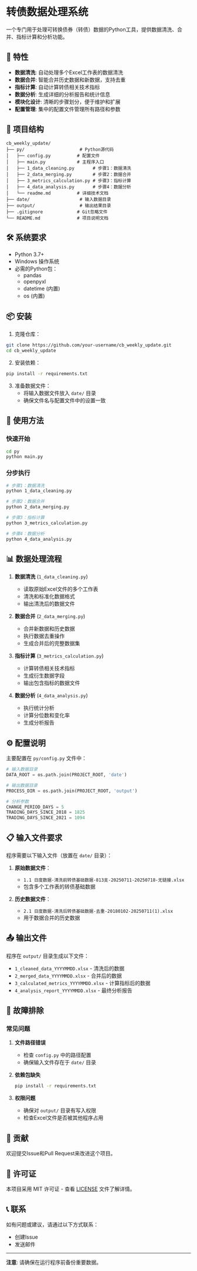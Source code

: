 # 转债数据处理系统

一个专门用于处理可转换债券（转债）数据的Python工具，提供数据清洗、合并、指标计算和分析功能。

## 🚀 特性

- **数据清洗**: 自动处理多个Excel工作表的数据清洗
- **数据合并**: 智能合并历史数据和新数据，支持去重
- **指标计算**: 自动计算转债相关技术指标
- **数据分析**: 生成详细的分析报告和统计信息
- **模块化设计**: 清晰的步骤划分，便于维护和扩展
- **配置管理**: 集中的配置文件管理所有路径和参数

## 📁 项目结构

```
cb_weekly_update/
├── py/                     # Python源代码
│   ├── config.py          # 配置文件
│   ├── main.py            # 主程序入口
│   ├── 1_data_cleaning.py       # 步骤1：数据清洗
│   ├── 2_data_merging.py        # 步骤2：数据合并
│   ├── 3_metrics_calculation.py # 步骤3：指标计算
│   ├── 4_data_analysis.py       # 步骤4：数据分析
│   └── readme.md          # 详细技术文档
├── date/                   # 输入数据目录
├── output/                 # 输出结果目录
├── .gitignore             # Git忽略文件
└── README.md              # 项目说明文档
```

## 🛠️ 系统要求

- Python 3.7+
- Windows 操作系统
- 必需的Python包：
  - pandas
  - openpyxl
  - datetime (内置)
  - os (内置)

## 📦 安装

1. 克隆仓库：
```bash
git clone https://github.com/your-username/cb_weekly_update.git
cd cb_weekly_update
```

2. 安装依赖：
```bash
pip install -r requirements.txt
```

3. 准备数据文件：
   - 将输入数据文件放入 `date/` 目录
   - 确保文件名与配置文件中的设置一致

## 🚀 使用方法

### 快速开始

```bash
cd py
python main.py
```

### 分步执行

```bash
# 步骤1：数据清洗
python 1_data_cleaning.py

# 步骤2：数据合并
python 2_data_merging.py

# 步骤3：指标计算
python 3_metrics_calculation.py

# 步骤4：数据分析
python 4_data_analysis.py
```

## 📊 数据处理流程

1. **数据清洗** (`1_data_cleaning.py`)
   - 读取原始Excel文件的多个工作表
   - 清洗和标准化数据格式
   - 输出清洗后的数据文件

2. **数据合并** (`2_data_merging.py`)
   - 合并新数据和历史数据
   - 执行数据去重操作
   - 生成合并后的完整数据集

3. **指标计算** (`3_metrics_calculation.py`)
   - 计算转债相关技术指标
   - 生成衍生数据字段
   - 输出包含指标的数据文件

4. **数据分析** (`4_data_analysis.py`)
   - 执行统计分析
   - 计算分位数和变化率
   - 生成分析报告

## ⚙️ 配置说明

主要配置在 `py/config.py` 文件中：

```python
# 输入数据目录
DATA_ROOT = os.path.join(PROJECT_ROOT, 'date')

# 输出数据目录
PROCESS_DIR = os.path.join(PROJECT_ROOT, 'output')

# 分析参数
CHANGE_PERIOD_DAYS = 5
TRADING_DAYS_SINCE_2018 = 1825
TRADING_DAYS_SINCE_2021 = 1094
```

## 📋 输入文件要求

程序需要以下输入文件（放置在 `date/` 目录）：

1. **原始数据文件**：
   - `1.1 日度数据-清洗前转债基础数据-813支-20250711-20250718-无链接.xlsx`
   - 包含多个工作表的转债基础数据

2. **历史数据文件**：
   - `2.1 日度数据-清洗后转债基础数据-去重-20180102-20250711(1).xlsx`
   - 用于数据合并的历史数据

## 📤 输出文件

程序在 `output/` 目录生成以下文件：

- `1_cleaned_data_YYYYMMDD.xlsx` - 清洗后的数据
- `2_merged_data_YYYYMMDD.xlsx` - 合并后的数据
- `3_calculated_metrics_YYYYMMDD.xlsx` - 计算指标后的数据
- `4_analysis_report_YYYYMMDD.xlsx` - 最终分析报告

## 🔧 故障排除

### 常见问题

1. **文件路径错误**
   - 检查 `config.py` 中的路径配置
   - 确保输入文件存在于 `date/` 目录

2. **依赖包缺失**
   ```bash
   pip install -r requirements.txt
   ```

3. **权限问题**
   - 确保对 `output/` 目录有写入权限
   - 检查Excel文件是否被其他程序占用

## 🤝 贡献

欢迎提交Issue和Pull Request来改进这个项目。

## 📄 许可证

本项目采用 MIT 许可证 - 查看 [LICENSE](LICENSE) 文件了解详情。

## 📞 联系

如有问题或建议，请通过以下方式联系：
- 创建Issue
- 发送邮件

---

**注意**: 请确保在运行程序前备份重要数据。